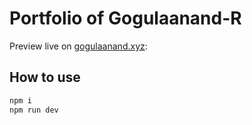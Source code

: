 # Portfolio of Gogulaanand-R

Preview live on [gogulaanand.xyz](http://gogulaanand.xyz/):

## How to use

```bash
npm i
npm run dev
```
